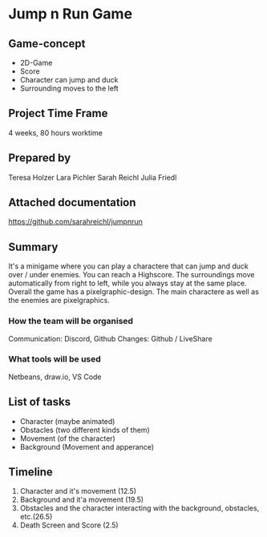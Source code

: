 # Jump n Run Game

## Game-concept

* 2D-Game 
* Score
* Character can jump and duck
* Surrounding moves to the left


## Project Time Frame
4 weeks, 80 hours worktime

## Prepared by
Teresa Holzer
Lara Pichler
Sarah Reichl
Julia Friedl

## Attached documentation
https://github.com/sarahreichl/jumpnrun

## Summary
It's a minigame where you can play a charactere that can jump and duck over / under enemies. You can reach a Highscore. The surroundings move automatically from right to left, while you always stay at the same place. Overall the game has a pixelgraphic-design. The main charactere as well as the enemies are pixelgraphics.

### How the team will be organised
Communication: Discord, Github
Changes: Github / LiveShare

### What tools will be used
Netbeans, draw.io, VS Code


## List of tasks
* Character (maybe animated)
* Obstacles (two different kinds of them)
* Movement (of the character)
* Background (Movement and apperance)

## Timeline
1. Character and it's movement (12.5)
2. Background and it'a movement (19.5)
3. Obstacles and the character interacting with the background, obstacles, etc.(26.5)
4. Death Screen and Score (2.5)

